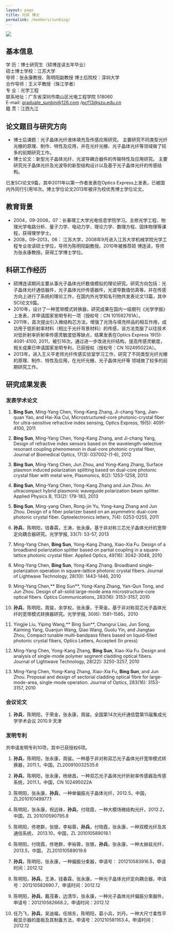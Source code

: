 ```yaml
---
layout: page
title: 孙兵 博士
permalink: /members/sunbing/
---
```


<a href="{{ site.baseurl }}/members/sunbing/">
<img class="member-avatar" src="{{ site.baseurl }}/images/sunbing-92x129.jpg">
</a>

## 基本信息

学 历：博士研究生（硕博连读五年毕业）<br/>
硕士博士学校：江苏大学<br/>
导师：张永康教授、陈明阳副教授
博士后院校：深圳大学<br/>
合作导师：王义平教授（珠江学者）<br/>
专 业：光学工程<br/>
联系地址：广东省深圳市南山区光电工程学院 518060<br/>
E-mail: graduate_sunbin@126.com /pcf13@szu.edu.cn<br/>
籍 贯：江西九江<br/>

## 论文题目与研究方向

+ 博士后课题：光子晶体光纤液体填充及传感应用研究。
主要研究不同类型光纤光栅的原理、制作、特性及应用，并在光纤光栅、光子晶体光纤等领域做了较多的前期研究工作。
+ 博士论文：新型光子晶体光纤、光波导耦合器件的传输特性及应用研究。
主要研究光子晶体光纤及光波导的新型结构设计以及基于光子晶体光纤的传感结构。

已发SCI论文9篇，其中2011年以第一作者发表在Optics Express上发表，已被国内外同行引用16次。博士学位论文2013年被评为校优秀博士学位论文。

## 教育背景

+ 2004，09-2008，07：长春理工大学光电信息学院学习。主修光学工程、物理光学电路分析、量子力学、电动力学、理论力学、数理方程、固体物理等课程，获得理学学士。 
+ 2008，09–2013，06： 江苏大学，2008年9月进入江苏大学机械学院光学工程专业攻读硕士学位，导师为陈明阳副教授。2010年被推荐硕  博连读，导师为张永康教授。获得工学博士学位。

## 科研工作经历

+ 硕博连读期间主要从事光子晶体光纤数值模拟的理论研究。研究方向包括：光子晶体光纤通信器件，光子晶体光纤传感器件，光波导数值仿真等。并在传感方向上进行了系统的理论工作，在国内外光学知名刊物共发表论文13篇，其中SCI论文9篇。
+ 2010年，设计了一种宽带模式转换器，研究成果在国内一级期刊《光学学报》上发表，并申请国家发明专利一项（授权号：CN 101592761A）。
+ 2011年，首次提出引入微结构芯方法，增强了光场与填充样品的相互作用，成功用于低折射率材料（相比于光纤背景材料）的传感，该方法克服了以往技术对低折射率折射率传感灵敏度低等缺点，结果发表在Optics Express 19(5): 4091-4100, 2011，被引16次。通过进一步改进光纤结构，提高传感灵敏度，相关成果已申请国家发明专利，已获授权（授权号：CN 102495022A）。
+ 2013年，进入王义平老师光纤传感实验室学习工作，研究了不同类型光纤光栅的原理、制作、特性及应用，在光纤光栅、光子晶体光纤等  领域做了较多的前期研究工作。

## 研究成果发表

### 发表学术论文

1. **Bing Sun**, Ming-Yang Chen, Yong-Kang Zhang, Ji-chang Yang, Jian-quan Yao, and Hai-Xia Cui, Microstructured-core photonic-crystal fiber for ultra-sensitive refractive index sensing, Optics Express, 19(5): 4091-4100, 2011

1. **Bing Sun**, Ming-Yang Chen, Yong-Kang Zhang, and Ji-chang Yang, Design of refractive index sensors based on the wavelength-selective resonant coupling phenomenon in dual-core photonic crystal fiber, Journal of Biomedical Optics, 17(3): 037002-(1-6), 2012 

1. **Bing Sun**, Ming-Yang Chen, Jun Zhou, and Yong-Kang Zhang, Surface plasmon induced polarization splitting based on dual-core photonic crystal fiber with metal wire, Plasmonics, 8(2): 1253-1258, 2013

1. **Bing Sun**, Ming-Yang Chen, Yong-Kang Zhang and Jun Zhou. An ultracompact hybrid plasmonic waveguide polarization beam splitter. Applied Physics B, 113(2): 179-183, 2013

1. **Bing Sun**, Ming-yang Chen, Rong-jin Yu, Yong-kang Zhang and Jun Zhou. Design of a fiber polarizer based on an asymmetric dual-core photonic crystal fiber. Optoelectronics letters, 7(4): 0253-0255, 2011

1. **孙兵**，陈明阳，钱春霖，王涛，张永康。基于非对称三芯光子晶体光纤的宽带定向耦合器研究。光学学报, 33(7): 53-57, 2013

1. Ming-Yang Chen, **Bing Sun**, Yong-Kang Zhang, Xiao-Xia Fu. Design of a broadband polarization splitter based on partial coupling in a square-lattice photonic crystal fiber. Applied Optics, 49(16): 3042-3048, 2010

1. Ming-Yang Chen, **Bing Sun**, Yong-Kang Zhang. Broadband single-polarization operation in square-lattice photonic crystal fibers. Journal of Lightwave Technology, 28(10): 1443-1446, 2010

1. Ming-Yang Chen,** Bing Sun**, Yong-Kang Zhang, Yan-Qun Tong, and Jun Zhou. Design of all-solid large-mode area microstructure-core optical fibers. Optics Communications, 283(16): 3153-3157, 2010

1. **孙兵**，陈明阳，周骏，余学权，张永康，于荣金。基于非对称双芯光子晶体光纤的宽带模式转换器研究。光学学报, 30(6): 1581-1585，2010

1. Yingjie Liu, Yiping Wang,** Bing Sun**, Changrui Liao, Jun Song, Kaiming Yang, Guanjun Wang, Qiao Wang, Guolu Yin, and Jiangtao Zhou, Compact tunable multi-bandpass filters based on liquid-filled photonic crystal fibers, Optics Letters, Accepted (In press)

1. Ming-Yang Chen, Yong-Kang Zhang, **Bing Sun**, Xiao-Xia Fu. Design and analysis of single-mode polymer segment cladding optical fibers. Journal of Lightwave Technology, 28(22): 3250-3257, 2010

1. Ming-Yang Chen, Yong-Kang Zhang, Xiao-Xia Fu, **Bing Sun**, and Jun Zhou. Proposal and design of sectorial cladding optical fibre for large-mode-area, single-mode operation. Journal of Optics, 283(16): 3153-3157, 2010

### 会议论文

1. **孙兵**，陈明阳，于荣金，张永康，周骏。全国第14次光纤通信暨第15届集成光学学术会议 2010.9 天津 

### 发明专利

共申请发明专利10项，其中已获授权6项。
1. **孙兵**，陈明阳，张永康，周骏。一种基于非对称双芯光子晶体光纤宽带模式转换器，2011.1，中国，ZL200910032535.6

1. **孙兵**，陈明阳，张永康，杨继昌，一种双芯光子晶体光纤折射率传感器及传感系统，2011.1，中国，CN 102495022A

1. 陈明阳，张永康，**孙兵**，一种单偏振光子晶体光纤，2012.5，中国，ZL201010149977.1

1. 陈明阳，张永康，祝远锋，**孙兵**，付晓霞，一种大模场微结构光纤，2012.2，中国，ZL 201010590795.8

1. 陈明阳，佟艳群，张银，李裕蓉，**孙兵**，付晓霞，张永康，一种双模光纤及其通信系统， 2013.10，中国，ZL 201010589018.1 

1. 陈明阳，付晓霞，佟艳群，李裕蓉，张银，**孙兵**，张永康，一种太赫兹光纤，2013.5，中国， ZL201010589019.6 

1. **孙兵**，陈明阳，张永康，一种偏振分束器，申请号： 201210583916.5，申请时间：2012.12

1. 陈明阳，**孙兵**，王涛，钱春霖，张永康，一种光子晶体光纤定向耦合器，申请号：201210582690.7，申请时间：2012.12

1. 陈明阳，**孙兵**，戴茂春，边清华，张永康，一种光子晶体光纤偏振分束器件，申请号：201210582668.2，申请时间：2012.12

1. 任乃飞，**孙兵**，吴迪福，任旭东，陈明阳，葛小兵，刘丹，一种大尺寸柔性平板显示器的面板及其制备方法，申请号：201210581163.4，申请时间：2012.12
